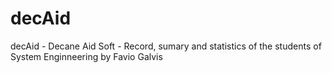 # decAid
decAid - Decane Aid Soft - Record, sumary and statistics of the students of System Enginneering
by Favio Galvis
